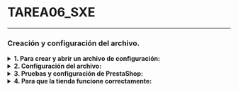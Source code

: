 # TAREA06_SXE
---
### Creación y configuración del archivo.

<details>
<summary> <b> 1. Para crear y abrir un archivo de configuración: </b></summary>
<br>

```bash
# Crea el archivo
touch docker-compose.yaml

# Abre el archivo para editarlo
nano docker-compose.yaml
```
</details>

<details>
<summary> <b> 2. Configuración del archivo: </b></summary>
<br>

```yaml
services:
  mysql:
    image: mysql:latest
    container_name: base_mysql
    restart: always # Se reinicia siempre que el contenedor se detenga
    environment:
      MYSQL_DATABASE: prestashop_db # Especifica el nombre de la base de datos
      MYSQL_ROOT_PASSWORD: admin # Especifica la contraseña para el superusuario de la cuenta MySQL
    networks:
      - prestashop_network # Red que se va a crear y va a poder ser usada
  prestashop:
    image: prestashop/prestashop:latest
    container_name: prestashop
    restart: always
    depends_on:
      - mysql # Indica que prestashop depende primero del arranque de mysql 
    ports:
      - 8080:80 # Indica el puerto utilizado
    environment:
      DB_SERVER: base-mysql # Nombre de la base de datos mysql que se va a utilizar
      DB_NAME: prestashop_db # Sobreescribe el nombre de la base de datos
      DB_USER: root # Sobreescribe el nombre del usuario mysql por defecto
      DB_PASSWD: admin # Sobreescribe la contraseña mysql por defecto
    networks:
      - prestashop_network
networks:
    prestashop_network:
```
Una vez terminado el documento de configuración, lo lanzamos utilizando:
```bash
sudo docker compose up -d
```
![imagen](https://github.com/user-attachments/assets/8f2eb580-57c9-4b74-ae53-4046b48d34af)

</details>

<details>
<summary> <b> 3. Pruebas y configuración de PrestaShop: </b></summary>
<br>

```bash
# Utilizo en el navegador la ip de mi ordenador con el puerto seleccionado
10.0.9.153:8080
```
Una vez comprobado que todo funciona correctamente, me pongo a configurar todo desde el navegador:

**1. Asistente de instalación:**
  ![imagen](https://github.com/user-attachments/assets/6478ecce-f01d-4f02-99e1-f67ffc675c15)
  Indico el idioma y continuo...
  
**2. Se aceptan los terminos y condiciones:**
  ![imagen](https://github.com/user-attachments/assets/da8d4f4a-619d-484c-957e-23b0cadca3f7)

**3. Configuración de los datos de la tienda:**
  ![imagen](https://github.com/user-attachments/assets/350e1a67-324e-4e9f-b287-bf61a5174097)

**4. Configuración del contenido de la tienda:**
  ![imagen](https://github.com/user-attachments/assets/eacfeee2-1ade-479b-aa2c-77417cdcab61)

**5. Configuración de la base de datos:**
  ![imagen](https://github.com/user-attachments/assets/30ccbcef-f46f-4af7-975c-f31dc1a9a4ce)

**6. Comienza a cargar la tienda entera:**
  ![imagen](https://github.com/user-attachments/assets/6235109c-acf1-46e4-bcd1-00f949f56085)

**7. Finalizada la instalación:**
  ![imagen](https://github.com/user-attachments/assets/2ae5c256-aa9c-45e9-8024-16c17a57ad1b)
</details>

<details>
<summary> <b> 4. Para que la tienda funcione correctamente: </b></summary>
<br>
Es necesario eliminar la carpeta "install" por razones de seguridad:
  
```bash
# Eliminar carpeta install
sudo docker exec -it prestashop rm -rf /var/www/html/install
```

A continuación se entra en el siguiente enlace y nos pedirá iniciar sesión con los datos introducidos anteriormente:

```bash
10.0.9.153:8080/admin
```

Una vez iniciada sesión, ya podremos usar y personalizar la tienda como queramos.
</details>


